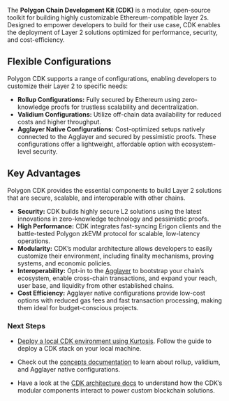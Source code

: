 <!--
---
comments: true
---
-->

The **Polygon Chain Development Kit (CDK)** is a modular, open-source toolkit for building highly customizable Ethereum-compatible layer 2s. Designed to empower developers to build for their use case, CDK enables the deployment of Layer 2 solutions optimized for performance, security, and cost-efficiency.

## Flexible Configurations

Polygon CDK supports a range of configurations, enabling developers to customize their Layer 2 to specific needs:
- **Rollup Configurations:** Fully secured by Ethereum using zero-knowledge proofs for trustless scalability and decentralization.  
- **Validium Configurations:** Utilize off-chain data availability for reduced costs and higher throughput.  
- **Agglayer Native Configurations:** Cost-optimized setups natively connected to the Agglayer and secured by pessimistic proofs. These configurations offer a lightweight, affordable option with ecosystem-level security.

## Key Advantages

Polygon CDK provides the essential components to build Layer 2 solutions that are secure, scalable, and interoperable with other chains.

- **Security:** CDK builds highly secure L2 solutions using the latest innovations in zero-knowledge technology and pessimistic proofs.  
- **High Performance:** CDK integrates fast-syncing Erigon clients and the battle-tested Polygon zkEVM protocol for scalable, low-latency operations.  
- **Modularity:** CDK’s modular architecture allows developers to easily customize their environment, including finality mechanisms, proving systems, and economic policies.  
- **Interoperability:** Opt-in to the [Agglayer](../agglayer/overview.md) to bootstrap your chain’s ecosystem, enable cross-chain transactions, and expand your reach, user base, and liquidity from other established chains.  
- **Cost Efficiency:** Agglayer native configurations provide low-cost options with reduced gas fees and fast transaction processing, making them ideal for budget-conscious projects.  

### Next Steps

- [Deploy a local CDK environment using Kurtosis](../cdk/getting-started/local-deployment.md). Follow the guide to deploy a CDK stack on your local machine.  

- Check out the [concepts documentation](../cdk/concepts/layer2s.md) to learn about rollup, validium, and Agglayer native configurations.  

- Have a look at the [CDK architecture docs](../cdk/concepts/architecture.md) to understand how the CDK’s modular components interact to power custom blockchain solutions.
